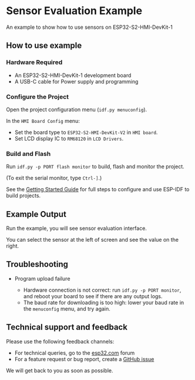 # Sensor Evaluation Example

An example to show how to use sensors on ESP32-S2-HMI-DevKit-1
## How to use example

### Hardware Required

* An ESP32-S2-HMI-DevKit-1 development board
* A USB-C cable for Power supply and programming

### Configure the Project

Open the project configuration menu (`idf.py menuconfig`). 

In the `HMI Board Config` menu:

* Set the board type to `ESP32-S2-HMI-DevKit-V2` in `HMI board`.
* Set LCD display IC to `RM68120` in `LCD Drivers`.

### Build and Flash

Run `idf.py -p PORT flash monitor` to build, flash and monitor the project.

(To exit the serial monitor, type ``Ctrl-]``.)

See the [Getting Started Guide](https://docs.espressif.com/projects/esp-idf/en/latest/get-started/index.html) for full steps to configure and use ESP-IDF to build projects.

## Example Output

Run the example, you will see sensor evaluation interface.

You can select the sensor at the left of screen and see the value on the right.

## Troubleshooting

* Program upload failure

    * Hardware connection is not correct: run `idf.py -p PORT monitor`, and reboot your board to see if there are any output logs.
    * The baud rate for downloading is too high: lower your baud rate in the `menuconfig` menu, and try again.

## Technical support and feedback

Please use the following feedback channels:

* For technical queries, go to the [esp32.com](https://esp32.com/) forum
* For a feature request or bug report, create a [GitHub issue](https://github.com/espressif/esp-idf/issues)

We will get back to you as soon as possible.
